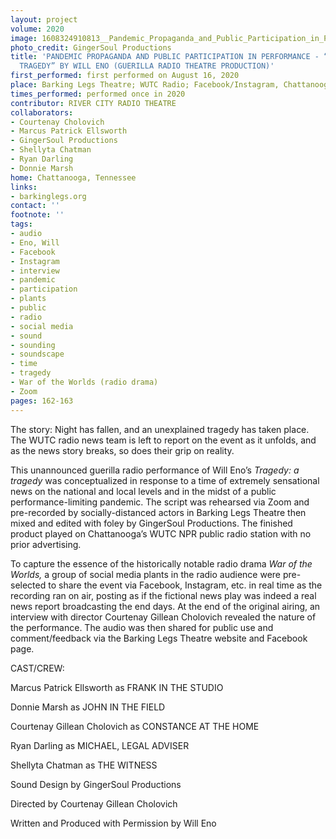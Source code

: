 ```yaml
---
layout: project
volume: 2020
image: 1608324910813__Pandemic_Propaganda_and_Public_Participation_in_Performance_____TRAGEDY__a_tragedy__by_Will_Eno__Guerilla_Radio_Theatre_Production_--River_City_Radio_Theatre.png
photo_credit: GingerSoul Productions
title: 'PANDEMIC PROPAGANDA AND PUBLIC PARTICIPATION IN PERFORMANCE - “TRAGEDY: A
  TRAGEDY” BY WILL ENO (GUERILLA RADIO THEATRE PRODUCTION)'
first_performed: first performed on August 16, 2020
place: Barking Legs Theatre; WUTC Radio; Facebook/Instagram, Chattanooga, TN
times_performed: performed once in 2020
contributor: RIVER CITY RADIO THEATRE
collaborators:
- Courtenay Cholovich
- Marcus Patrick Ellsworth
- GingerSoul Productions
- Shellyta Chatman
- Ryan Darling
- Donnie Marsh
home: Chattanooga, Tennessee
links:
- barkinglegs.org
contact: ''
footnote: ''
tags:
- audio
- Eno, Will
- Facebook
- Instagram
- interview
- pandemic
- participation
- plants
- public
- radio
- social media
- sound
- sounding
- soundscape
- time
- tragedy
- War of the Worlds (radio drama)
- Zoom
pages: 162-163
---
```


The story: Night has fallen, and an unexplained tragedy has taken place. The WUTC radio news team is left to report on the event as it unfolds, and as the news story breaks, so does their grip on reality.

This unannounced guerilla radio performance of Will Eno’s *Tragedy: a tragedy* was conceptualized in response to a time of extremely sensational news on the national and local levels and in the midst of a public performance-limiting pandemic. The script was rehearsed via Zoom and pre-recorded by socially-distanced actors in Barking Legs Theatre then mixed and edited with foley by GingerSoul Productions. The finished product played on Chattanooga’s WUTC NPR public radio station with no prior advertising. 

To capture the essence of the historically notable radio drama *War of the Worlds,* a group of social media plants in the radio audience were pre-selected to share the event via Facebook, Instagram, etc. in real time as the recording ran on air, posting as if the fictional news play was indeed a real news report broadcasting the end days. At the end of the original airing, an interview with director Courtenay Gillean Cholovich revealed the nature of the performance. The audio was then shared for public use and comment/feedback via the Barking Legs Theatre website and Facebook page.

CAST/CREW:

Marcus Patrick Ellsworth as FRANK IN THE STUDIO

Donnie Marsh as JOHN IN THE FIELD

Courtenay Gillean Cholovich as CONSTANCE AT THE HOME

Ryan Darling as MICHAEL, LEGAL ADVISER

Shellyta Chatman as THE WITNESS

Sound Design by GingerSoul Productions

Directed by Courtenay Gillean Cholovich

Written and Produced with Permission by Will Eno